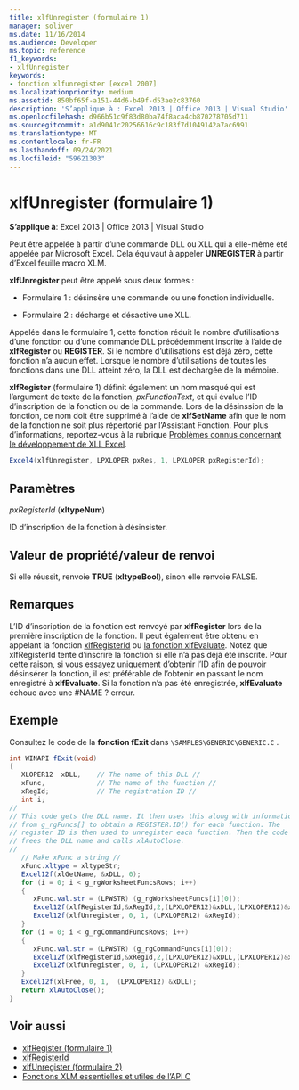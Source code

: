 ```yaml
---
title: xlfUnregister (formulaire 1)
manager: soliver
ms.date: 11/16/2014
ms.audience: Developer
ms.topic: reference
f1_keywords:
- xlfUnregister
keywords:
- fonction xlfunregister [excel 2007]
ms.localizationpriority: medium
ms.assetid: 850bf65f-a151-44d6-b49f-d53ae2c83760
description: 'S’applique à : Excel 2013 | Office 2013 | Visual Studio'
ms.openlocfilehash: d966b51c9f83d80ba74f8aca4cb870278705d711
ms.sourcegitcommit: a1d9041c20256616c9c183f7d1049142a7ac6991
ms.translationtype: MT
ms.contentlocale: fr-FR
ms.lasthandoff: 09/24/2021
ms.locfileid: "59621303"
---
```

# <a name="xlfunregister-form-1"></a>xlfUnregister (formulaire 1)

**S’applique à**: Excel 2013 | Office 2013 | Visual Studio 
  
Peut être appelée à partir d’une commande DLL ou XLL qui a elle-même été appelée par Microsoft Excel. Cela équivaut à appeler **UNREGISTER** à partir d’Excel feuille macro XLM. 
  
**xlfUnregister** peut être appelé sous deux formes : 
  
- Formulaire 1 : désinsère une commande ou une fonction individuelle.
    
- Formulaire 2 : décharge et désactive une XLL.
    
Appelée dans le formulaire 1, cette fonction réduit le nombre d’utilisations d’une fonction ou d’une commande DLL précédemment inscrite à l’aide de **xlfRegister** ou **REGISTER**. Si le nombre d’utilisations est déjà zéro, cette fonction n’a aucun effet. Lorsque le nombre d’utilisations de toutes les fonctions dans une DLL atteint zéro, la DLL est déchargée de la mémoire.
  
**xlfRegister** (formulaire 1) définit également un nom masqué qui est l’argument de texte de la fonction,  _pxFunctionText_, et qui évalue l’ID d’inscription de la fonction ou de la commande. Lors de la désinssion de la fonction, ce nom doit être supprimé à l’aide de **xlfSetName** afin que le nom de la fonction ne soit plus répertorié par l’Assistant Fonction. Pour plus d’informations, reportez-vous à la rubrique [Problèmes connus concernant le développement de XLL Excel](known-issues-in-excel-xll-development.md).
  
```cs
Excel4(xlfUnregister, LPXLOPER pxRes, 1, LPXLOPER pxRegisterId);
```

## <a name="parameters"></a>Paramètres

_pxRegisterId_ (**xltypeNum**)
  
ID d’inscription de la fonction à désinsister.
  
## <a name="property-valuereturn-value"></a>Valeur de propriété/valeur de renvoi

Si elle réussit, renvoie **TRUE** (**xltypeBool**), sinon elle renvoie FALSE.
  
## <a name="remarks"></a>Remarques

L’ID d’inscription de la fonction est renvoyé par **xlfRegister** lors de la première inscription de la fonction. Il peut également être obtenu en appelant la fonction [xlfRegisterId](xlfregisterid.md) ou [la fonction xlfEvaluate](xlfevaluate.md). Notez que xlfRegisterId tente d’inscrire la fonction si elle n’a pas déjà été inscrite. Pour cette raison, si vous essayez uniquement d’obtenir l’ID afin de pouvoir désinsérer la fonction, il est préférable de l’obtenir en passant le nom enregistré à **xlfEvaluate**. Si la fonction n’a pas été enregistrée, **xlfEvaluate** échoue avec une #NAME ? erreur. 
  
## <a name="example"></a>Exemple

Consultez le code de la **fonction fExit** dans  `\SAMPLES\GENERIC\GENERIC.C` .
  
```cs
int WINAPI fExit(void)
{
   XLOPER12  xDLL,    // The name of this DLL //
   xFunc,             // The name of the function //
   xRegId;            // The registration ID //
   int i;
//
// This code gets the DLL name. It then uses this along with information
// from g_rgFuncs[] to obtain a REGISTER.ID() for each function. The
// register ID is then used to unregister each function. Then the code
// frees the DLL name and calls xlAutoClose.
//
   // Make xFunc a string //
   xFunc.xltype = xltypeStr;
   Excel12f(xlGetName, &xDLL, 0);
   for (i = 0; i < g_rgWorksheetFuncsRows; i++)
   {
      xFunc.val.str = (LPWSTR) (g_rgWorksheetFuncs[i][0]);
      Excel12f(xlfRegisterId,&xRegId,2,(LPXLOPER12)&xDLL,(LPXLOPER12)&xFunc);
      Excel12f(xlfUnregister, 0, 1, (LPXLOPER12) &xRegId);
   }
   for (i = 0; i < g_rgCommandFuncsRows; i++)
   {
      xFunc.val.str = (LPWSTR) (g_rgCommandFuncs[i][0]);
      Excel12f(xlfRegisterId,&xRegId,2,(LPXLOPER12)&xDLL,(LPXLOPER12)&xFunc);
      Excel12f(xlfUnregister, 0, 1, (LPXLOPER12) &xRegId);
   }
   Excel12f(xlFree, 0, 1,  (LPXLOPER12) &xDLL);
   return xlAutoClose();
}
```

## <a name="see-also"></a>Voir aussi

- [xlfRegister (formulaire 1)](xlfregister-form-1.md)
- [xlfRegisterId](xlfregisterid.md)
- [xlfUnregister (formulaire 2)](xlfunregister-form-2.md)
- [Fonctions XLM essentielles et utiles de l’API C](essential-and-useful-c-api-xlm-functions.md)

